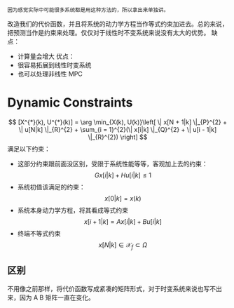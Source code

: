 	因为感觉实际中可能很多系统都是用这种方法的，所以拿出来单独讲。
改造我们的代价函数，并且将系统的动力学方程当作等式约束加进去。总的来说，把预测当作是约束来处理。仅仅对于线性时不变系统来说没有太大的优势。
缺点：
- 计算量会增大
优点：
- 很容易拓展到线性时变系统
- 也可以处理非线性 MPC
# Dynamic Constraints
$$
[X^{*}(k), U^{*}(k)] = \arg \min_{X(k), U(k)}\left[ \| x[N + 1|k] \|_{P}^{2} + \| u[N|k] \|_{R}^{2} + \sum_{i = 1}^{2}(\| x[i|k] \|_{Q}^{2} + \| u[i - 1|k] \|_{R}^{2}) \right]
$$
满足以下约束：
- 这部分约束跟前面没区别，受限于系统性能等等，客观加上去的约束：
$$
Gx[i|k] + Hu[i|k] \le 1
$$
- 系统初值该满足的约束：
$$
x[0|k] = x(k)
$$
- 系统本身动力学方程，将其看成等式约束
$$
x[i + 1|k] = Ax[i|k] + Bu[i|k]
$$
- 终端不等式约束
$$
x[N|k] \in \mathcal{X}_{f} \subset \Omega
$$
## 区别
不用像之前那样，将代价函数写成紧凑的矩阵形式，对于时变系统来说也写不出来，因为 A B 矩阵一直在变化。
